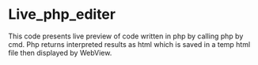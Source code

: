 # Live_php_editer
This code presents live preview of code written in php by calling php by cmd.
Php returns interpreted results as html which is saved in a temp html file then displayed by WebView.
